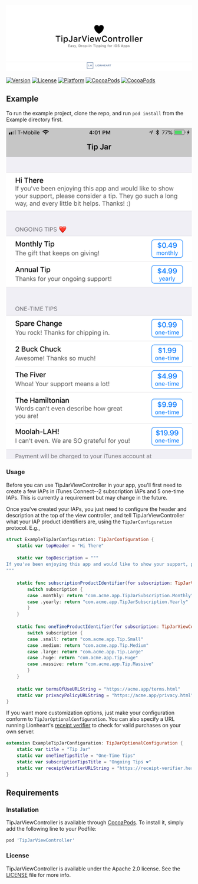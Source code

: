 <!--
Copyright 2012-2018 Lionheart Software LLC

Licensed under the Apache License, Version 2.0 (the "License");
you may not use this file except in compliance with the License.
You may obtain a copy of the License at

   http://www.apache.org/licenses/LICENSE-2.0

Unless required by applicable law or agreed to in writing, software
distributed under the License is distributed on an "AS IS" BASIS,
WITHOUT WARRANTIES OR CONDITIONS OF ANY KIND, either express or implied.
See the License for the specific language governing permissions and
limitations under the License.
-->

![](meta/repo-banner.png)
[![](meta/repo-banner-bottom.png)][lionheart-url]

<!-- [![CI Status][ci-badge]][travis-repo-url] -->
[![Version][version-badge]][cocoapods-repo-url]
[![License][license-badge]][cocoapods-repo-url]
[![Platform][platform-badge]][cocoapods-repo-url]
[![CocoaPods][downloads-badge]][cocoapods-repo-url]
[![CocoaPods][downloads-monthly-badge]][cocoapods-repo-url]

## Example

To run the example project, clone the repo, and run `pod install` from the Example directory first.

![](screenshot.jpeg)

### Usage

Before you can use TipJarViewController in your app, you'll first need to create a few IAPs in iTunes Connect--2 subscription IAPs and 5 one-time IAPs. This is currently a requirement but may change in the future.

Once you've created your IAPs, you just need to configure the header and description at the top of the view controller, and tell TipJarViewController what your IAP product identifiers are, using the `TipJarConfiguration` protocol. E.g.,

```swift
struct ExampleTipJarConfiguration: TipJarConfiguration {
    static var topHeader = "Hi There"

    static var topDescription = """
If you've been enjoying this app and would like to show your support, please consider a tip. They go such a long way, and every little bit helps. Thanks! :)
"""

    static func subscriptionProductIdentifier(for subscription: TipJarViewController<ExampleTipJarOptions>.SubscriptionRow) -> String {
        switch subscription {
        case .monthly: return "com.acme.app.TipJarSubscription.Monthly"
        case .yearly: return "com.acme.app.TipJarSubscription.Yearly"
        }
    }

    static func oneTimeProductIdentifier(for subscription: TipJarViewController<ExampleTipJarOptions>.OneTimeRow) -> String {
        switch subscription {
        case .small: return "com.acme.app.Tip.Small"
        case .medium: return "com.acme.app.Tip.Medium"
        case .large: return "com.acme.app.Tip.Large"
        case .huge: return "com.acme.app.Tip.Huge"
        case .massive: return "com.acme.app.Tip.Massive"
        }
    }

    static var termsOfUseURLString = "https://acme.app/terms.html"
    static var privacyPolicyURLString = "https://acme.app/privacy.html"
}
```

If you want more customization options, just make your configuration conform to `TipJarOptionalConfiguration`. You can also specify a URL running Lionheart's [receipt verifier](https://github.com/lionheart/in_app_purchase_receipt_verifier) to check for valid purchases on your own server.

```swift
extension ExampleTipJarConfiguration: TipJarOptionalConfiguration {
    static var title = "Tip Jar"
    static var oneTimeTipsTitle = "One-Time Tips"
    static var subscriptionTipsTitle = "Ongoing Tips ❤️"
    static var receiptVerifierURLString = "https://receipt-verifier.herokuapp.com/verify"
}
```

## Requirements

### Installation

TipJarViewController is available through [CocoaPods](https://cocoapods.org). To install
it, simply add the following line to your Podfile:

```ruby
pod 'TipJarViewController'
```

### License

TipJarViewController is available under the Apache 2.0 license. See the [LICENSE](LICENSE) file for more info.

<!-- Images -->

[ci-badge]: https://img.shields.io/travis/lionheart/TipJarViewController.svg?style=flat
[version-badge]: https://img.shields.io/cocoapods/v/TipJarViewController.svg?style=flat
[license-badge]: https://img.shields.io/cocoapods/l/TipJarViewController.svg?style=flat
[platform-badge]: https://img.shields.io/cocoapods/p/TipJarViewController.svg?style=flat
[downloads-badge]: https://img.shields.io/cocoapods/dt/TipJarViewController.svg?style=flat
[downloads-monthly-badge]: https://img.shields.io/cocoapods/dm/TipJarViewController.svg?style=flat

<!-- Links -->

[semver-url]: http://www.semver.org
[travis-repo-url]: https://travis-ci.org/lionheart/TipJarViewController
[cocoapods-url]: http://cocoapods.org
[cocoapods-repo-url]: http://cocoapods.org/pods/TipJarViewController
[doc-url]: https://code.lionheart.software/TipJarViewController/
[lionheart-url]: https://lionheartsw.com/

